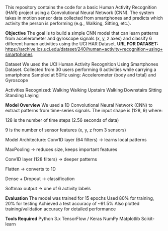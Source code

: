 This repository contains the code for a basic Human Activity Recognition (HAR) project using a Convolutional Neural Network (CNN).
The system takes in motion sensor data collected from smartphones and predicts which activity the person is performing (e.g., Walking, Sitting, etc.).

**Objective**
The goal is to build a simple CNN model that can learn patterns from accelerometer and gyroscope signals (x, y, z axes) and classify 6 different human activities using the UCI HAR Dataset.
**URL FOR DATASET:**
https://archive.ics.uci.edu/dataset/240/human+activity+recognition+using+smartphones 

Dataset
We used the UCI Human Activity Recognition Using Smartphones Dataset. Collected from 30 users performing 6 activities while carrying a smartphone
Sampled at 50Hz using:
Accelerometer (body and total) and Gyroscope

Activities Recognized:
Walking
Walking Upstairs
Walking Downstairs
Sitting
Standing
Laying

**Model Overview**
We used a 1D Convolutional Neural Network (CNN) to extract patterns from time-series signals.
The input shape is (128, 9) where:

128 is the number of time steps (2.56 seconds of data)

9 is the number of sensor features (x, y, z from 3 sensors)

Model Architecture:
Conv1D layer (64 filters) → learns local patterns

MaxPooling → reduces size, keeps important features

Conv1D layer (128 filters) → deeper patterns

Flatten → converts to 1D

Dense + Dropout → classification

Softmax output → one of 6 activity labels


**Evaluation**
The model was trained for 15 epochs
Used 80% for training, 20% for testing
Achieved a test accuracy of ~91.5%
Also plotted training/validation accuracy for detailed performance

**Tools Required**
Python 3.x
TensorFlow / Keras
NumPy
Matplotlib
Scikit-learn

